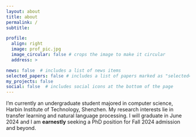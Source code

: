 ```yaml
---
layout: about
title: about
permalink: /
subtitle: 

profile:
  align: right
  image: prof_pic.jpg
  image_circular: false # crops the image to make it circular
  address: >

news: false  # includes a list of news items
selected_papers: false # includes a list of papers marked as "selected={true}"
my_projects: false
social: false  # includes social icons at the bottom of the page
---
```


I’m currently an undergraduate student majored in computer science, Harbin Institute of Technology, Shenzhen. My research interests lie in transfer learning and natural language processing. I will graduate in June 2024 and I am **earnestly** seeking a PhD position for Fall 2024 admission and beyond.

